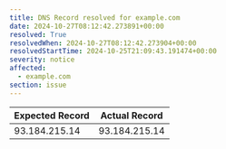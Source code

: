 ```yaml
---
title: DNS Record resolved for example.com
date: 2024-10-27T08:12:42.273891+00:00
resolved: True
resolvedWhen: 2024-10-27T08:12:42.273904+00:00
resolvedStartTime: 2024-10-25T21:09:43.191474+00:00
severity: notice
affected:
  - example.com
section: issue
---
```


| Expected Record  | Actual Record  |
|------------------|----------------|
| 93.184.215.14 | 93.184.215.14 |
